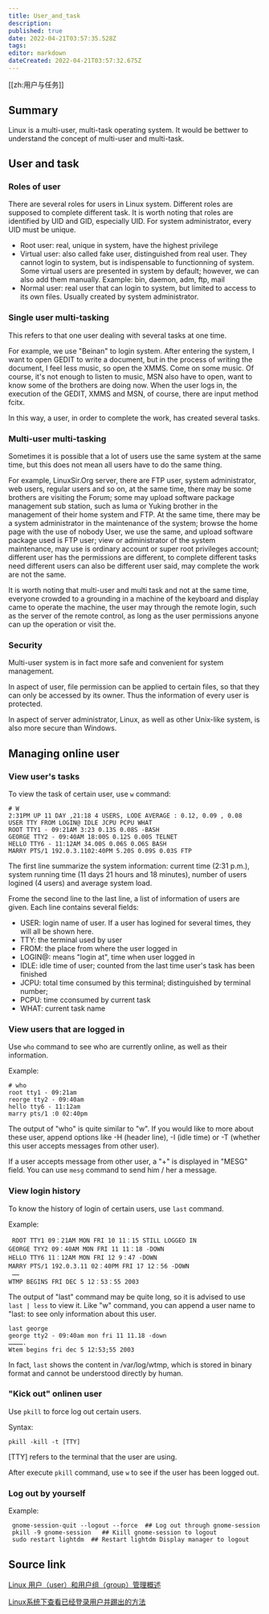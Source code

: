 ```yaml
---
title: User_and_task
description: 
published: true
date: 2022-04-21T03:57:35.528Z
tags: 
editor: markdown
dateCreated: 2022-04-21T03:57:32.675Z
---
```


[[zh:用户与任务]]


## Summary

Linux is a multi-user, multi-task operating system. It would be bettwer to understand the concept of multi-user and multi-task.

## User and task

### Roles of user

There are several roles for users in Linux system. Different roles are supposed to complete different task. It is worth noting that roles are identified by UID and GID, especially UID. For system administrator, every UID must be unique.

* Root user: real, unique in system, have the highest privilege
* Virtual user: also called fake user, distinguished from real user. They cannot login to system, but is indispensable to functionning of system.  Some virtual users are presented in system by default; however, we can also add them manually. Example: bin, daemon, adm, ftp, mail
* Normal user: real user that can login to system, but limited to access to its own files. Usually created by system administrator.

### Single user multi-tasking

This refers to that one user dealing with several tasks at one time.

For example, we use "Beinan" to login system. After entering the system, I want to open GEDIT to write a document, but in the process of writing the document, I feel less music, so open the XMMS. Come on some music. Of course, it's not enough to listen to music, MSN also have to open, want to know some of the brothers are doing now. When the user logs in, the execution of the GEDIT, XMMS and MSN, of course, there are input method fcitx.

In this way, a user, in order to complete the work, has created several tasks.

### Multi-user multi-tasking

Sometimes it is possible that a lot of users use the same system at the same time, but this does not mean all users have to do the same thing.

For example, LinuxSir.Org server, there are FTP user, system administrator, web users, regular users and so on, at the same time, there may be some brothers are visiting the Forum; some may upload software package management sub station, such as luma or Yuking brother in the management of their home system and FTP. At the same time, there may be a system administrator in the maintenance of the system; browse the home page with the use of nobody
User, we use the same, and upload software package used is FTP user; view or administrator of the system maintenance, may use is ordinary account or super root privileges account; different user has the permissions are different, to complete different tasks need different users can also be different user said, may complete the work are not the same.

It is worth noting that multi-user and multi task and not at the same time, everyone crowded to a grounding in a machine of the keyboard and display came to operate the machine, the user may through the remote login, such as the server of the remote control, as long as the user permissions anyone can up the operation or visit the.

### Security

Multi-user system is in fact more safe and convenient for system management.

In aspect of user, file permission can be applied to certain files, so that they can only be accessed by its owner. Thus the information of every user is protected. 

In aspect of server administrator, Linux, as well as other Unix-like system, is also more secure than Windows.

## Managing online user

### View user's tasks

To view the task of certain user, use `w` command:

    # W
    2:31PM UP 11 DAY ,21:18 4 USERS, LODE AVERAGE : 0.12, 0.09 , 0.08
    USER TTY FROM LOGIN@ IDLE JCPU PCPU WHAT
    ROOT TTY1 - 09:21AM 3:23 0.13S 0.08S -BASH
    GEORGE TTY2 - 09:40AM 18:00S 0.12S 0.00S TELNET
    HELLO TTY6 - 11:12AM 34.00S 0.06S 0.O6S BASH
    MARRY PTS/1 192.0.3.1102:40PM 5.20S 0.09S 0.03S FTP

The first line summarize the system information: current time (2:31 p.m.), system running time (11 days 21 hours and 18 minutes), number of users logined (4 users) and average system load.

Frome the second line to the last line, a list of information of users are given. Each line contains several fields:

* USER: login name of user. If a user has logined for several times, they will all be shown here.
* TTY: the terminal used by user
* FROM: the place from where the user logged in
* LOGIN@: means "login at", time when user logged in
* IDLE: idle time of user; counted from the last time user's task has been finished
* JCPU: total time consumed by this terminal; distinguished by terminal number;
* PCPU: time cconsumed by current task
* WHAT: current task name

### View users that are logged in

Use `who` command to see who are currently online, as well as their information.

Example:

    # who
    root tty1 - 09:21am
    reorge tty2 - 09:40am
    hello tty6 - 11:12am
    marry pts/1 :0 02:40pm

The output of "who" is quite similar to "w". If you would like to more about these user, append options like -H (header line), -I (idle time) or -T (whether this user accepts messages from other user). 

If  a user accepts message from other user, a "+" is displayed in "MESG" field. You can use `mesg` command to send him / her a message.

### View login history

To know the history of login of certain users, use `last` command.

Example:

     ROOT TTY1 09：21AM MON FRI 10 11：15 STILL LOGGED IN
    GEORGE TYY2 09：40AM MON FRI 11 11：18 -DOWN
    HELLO TTY6 11：12AM MON FRI 12 9：47 -DOWN
    MARRY PTS/1 192.0.3.11 02：40PM FRI 17 12：56 -DOWN
     ……
    WTMP BEGINS FRI DEC 5 12：53：55 2003

The output of "last" command may be quite long, so it is advised to use `last | less` to view it. Like "w" command, you can append a user name to "last: to see only information about this user.

    last george
    george tty2 - 09:40am mon fri 11 11.18 -down
    ………….
    Wtem begins fri dec 5 12:53;55 2003

In fact, `last` shows the content in /var/log/wtmp, which is stored in binary format and cannot be understood directly by human.

### "Kick out" onlinen user

Use `pkill` to force log out certain users.

Syntax:

    pkill -kill -t [TTY]

[TTY] refers to the terminal that the user are using.

After execute `pkill` command, use `w` to see if the user has been logged out.

### Log out by yourself

Example:

     gnome-session-quit --logout --force  ## Log out through gnome-session
     pkill -9 gnome-session   ## Kiill gnome-session to logout
     sudo restart lightdm  ## Restart lightdm Display manager to logout

## Source link

[Linux 用户（user）和用户组（group）管理概述](http://linux.chinaunix.net/techdoc/system/2006/03/24/929728.shtml)

[Linux系统下查看已经登录用户并踢出的方法](http://tech.ccidnet.com/art/302/20061121/956303_1.html)